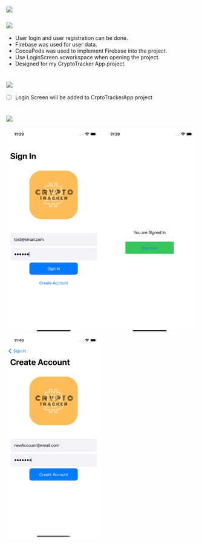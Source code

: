 # ![](https://img.shields.io/badge/LoginScreen_With_SwiftUI-000000?style=for-the-badge&logo=ios&logoColor=white)

![](https://img.shields.io/badge/About_Project-02569B?style=for-the-badge&logo=s&logoColor=white)

- User login and user registration can be done.
- Firebase was used for user data.
- CocoaPods was used to implement Firebase into the project.
- Use LoginScreen.xcworkspace when opening the project.
- Designed for my CryptoTracker App project.

#
![](https://img.shields.io/badge/Things_To_Do-02569B?style=for-the-badge&logo=s&logoColor=white)

- [ ] Login Screen will be added to CrptoTrackerApp project
#
![](https://img.shields.io/badge/Image_From_App-02569B?style=for-the-badge&logo=s&logoColor=white)
 <p>
  <img src="https://github.com/denizcanbeytas/LoginScreen-With-SwiftUI/blob/main/SC-3.png" width="250" title="hover text">
  <img src="https://github.com/denizcanbeytas/LoginScreen-With-SwiftUI/blob/main/SC-2.png" width="250" title="hover text">
  <img src="https://github.com/denizcanbeytas/LoginScreen-With-SwiftUI/blob/main/SC-1.png" width="250" title="hover text">
</p>


